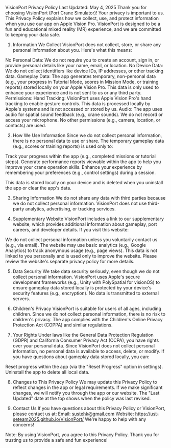VisionPort Privacy Policy
Last Updated: May 4, 2025
Thank you for choosing VisionPort (Port Crane Simulator)! Your privacy is important to us. This Privacy Policy explains how we collect, use, and protect information when you use our app on Apple Vision Pro. VisionPort is designed to be a fun and educational mixed reality (MR) experience, and we are committed to keeping your data safe.

1. Information We Collect
VisionPort does not collect, store, or share any personal information about you. Here's what this means:

No Personal Data: We do not require you to create an account, sign in, or provide personal details like your name, email, or location.
No Device Data: We do not collect identifiers like device IDs, IP addresses, or other tracking data.
Gameplay Data: The app generates temporary, non-personal data (e.g., your progress in Tutorial Mode, scores in Mission Mode, or training reports) stored locally on your Apple Vision Pro. This data is only used to enhance your experience and is not sent to us or any third party.
Permissions:
Hand Tracking: VisionPort uses Apple Vision Pro's hand tracking to enable gesture controls. This data is processed locally by Apple's systems and is not accessed or stored by us.
Audio: The app uses audio for spatial sound feedback (e.g., crane sounds). We do not record or access your microphone.
No other permissions (e.g., camera, location, or contacts) are used.

2. How We Use Information
Since we do not collect personal information, there is no personal data to use or share. The temporary gameplay data (e.g., scores or training reports) is used only to:

Track your progress within the app (e.g., completed missions or tutorial steps).
Generate performance reports viewable within the app to help you improve your crane operation skills.
Enhance your experience by remembering your preferences (e.g., control settings) during a session.

This data is stored locally on your device and is deleted when you uninstall the app or clear the app's data.

3. Sharing Information
We do not share any data with third parties because we do not collect personal information. VisionPort does not use third-party analytics, advertising, or tracking services.

4. Supplementary Website
VisionPort includes a link to our supplementary website, which provides additional information about gameplay, port careers, and developer details. If you visit this website:

We do not collect personal information unless you voluntarily contact us (e.g., via email).
The website may use basic analytics (e.g., Google Analytics) to track anonymous usage (e.g., page views). This data is not linked to you personally and is used only to improve the website.
Please review the website's separate privacy policy for more details.

5. Data Security
We take data security seriously, even though we do not collect personal information. VisionPort uses Apple's secure development frameworks (e.g., Unity with PolySpatial for visionOS) to ensure gameplay data stored locally is protected by your device's security features (e.g., encryption). No data is transmitted to external servers.

6. Children's Privacy
VisionPort is suitable for users of all ages, including children. Since we do not collect personal information, there is no risk to children's privacy. The app complies with the Children's Online Privacy Protection Act (COPPA) and similar regulations.

7. Your Rights
Under laws like the General Data Protection Regulation (GDPR) and California Consumer Privacy Act (CCPA), you have rights over your personal data. Since VisionPort does not collect personal information, no personal data is available to access, delete, or modify. If you have questions about gameplay data stored locally, you can:

Reset progress within the app (via the "Reset Progress" option in settings).
Uninstall the app to delete all local data.

8. Changes to This Privacy Policy
We may update this Privacy Policy to reflect changes in the app or legal requirements. If we make significant changes, we will notify you through the app or our website. The "Last Updated" date at the top shows when the policy was last revised.

9. Contact Us
If you have questions about this Privacy Policy or VisionPort, please contact us at:
Email: sustehk@gmail.com
Website: https://ust-seteam2025.github.io/VisionPort/
We're happy to help with any concerns!

Note: By using VisionPort, you agree to this Privacy Policy. Thank you for trusting us to provide a safe and fun experience! 
